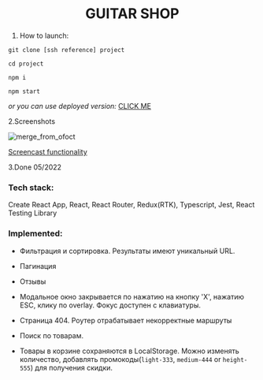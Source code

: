 <h1 align="center">GUITAR SHOP</h1>

1. How to launch: 

`git clone [ssh reference] project`

`cd project`

`npm i`

`npm start`

*or you can use deployed version:* [CLICK ME](https://guitar-shop-five.vercel.app/)

2.Screenshots

![merge_from_ofoct](https://user-images.githubusercontent.com/70276651/227713847-65a37731-735f-4d28-86cb-6244f148467d.jpg)

[Screencast functionality](https://drive.google.com/file/d/1AvLaMwePUVstUavhqUUNLdOD1mYK2iF7/view?usp=share_link)

3.Done 05/2022

### Tech stack:
Create React App, React, React Router, Redux(RTK), Typescript, Jest, React Testing Library 

### Implemented: 
* Фильтрация и сортировка. Результаты имеют уникальный URL.

* Пагинация

* Отзывы

* Модальное окно закрывается по нажатию на кнопку 'X', нажатию ESC, клику по overlay. Фокус доступен с клавиатуры.

* Cтраница 404. Роутер отрабатывает некорректные маршруты

* Поиск по товарам. 

* Товары в корзине сохраняются в LocalStorage. Можно изменять количество, добавлять промокоды(`light-333`, `medium-444` or `height-555`) для получения скидки.

